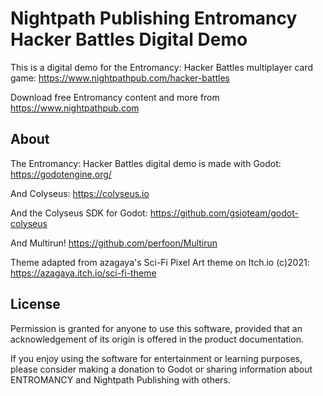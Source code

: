 # Nightpath Publishing Entromancy Hacker Battles Digital Demo
This is a digital demo for the Entromancy: Hacker Battles multiplayer card game: https://www.nightpathpub.com/hacker-battles

Download free Entromancy content and more from https://www.nightpathpub.com

## About
The Entromancy: Hacker Battles digital demo is made with Godot: https://godotengine.org/

And Colyseus: https://colyseus.io

And the Colyseus SDK for Godot: https://github.com/gsioteam/godot-colyseus

And Multirun! https://github.com/perfoon/Multirun

Theme adapted from azagaya's Sci-Fi Pixel Art theme on Itch.io (c)2021: https://azagaya.itch.io/sci-fi-theme

## License
Permission is granted for anyone to use this software, provided that an acknowledgement of its origin is offered in the product documentation.

If you enjoy using the software for entertainment or learning purposes, please consider making a donation to Godot or sharing information about ENTROMANCY and Nightpath Publishing with others.